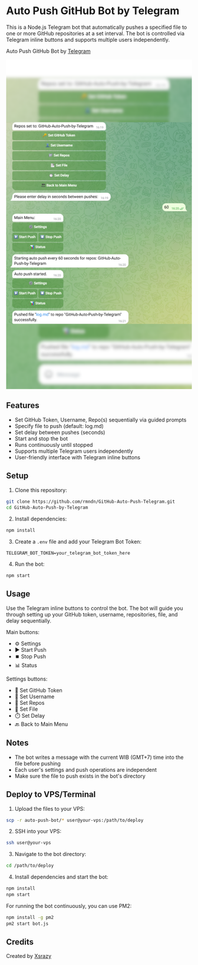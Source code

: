 # Auto Push GitHub Bot by Telegram

This is a Node.js Telegram bot that automatically pushes a specified file to one or more GitHub repositories at a set interval. The bot is controlled via Telegram inline buttons and supports multiple users independently.

Auto Push GitHub Bot by [Telegram](https://t.me/GitHubAutoPushbot)

![](screenshot.png)

## Features

- Set GitHub Token, Username, Repo(s) sequentially via guided prompts
- Specify file to push (default: log.md)
- Set delay between pushes (seconds)
- Start and stop the bot
- Runs continuously until stopped
- Supports multiple Telegram users independently
- User-friendly interface with Telegram inline buttons

## Setup

1. Clone this repository:
```bash
git clone https://github.com/rmndn/GitHub-Auto-Push-Telegram.git
cd GitHub-Auto-Push-by-Telegram
```

2. Install dependencies:
```bash
npm install
```

3. Create a `.env` file and add your Telegram Bot Token:
```
TELEGRAM_BOT_TOKEN=your_telegram_bot_token_here
```

4. Run the bot:
```bash
npm start
```

## Usage

Use the Telegram inline buttons to control the bot. The bot will guide you through setting up your GitHub token, username, repositories, file, and delay sequentially.

Main buttons:

- ⚙️ Settings
- ▶️ Start Push
- ⏹️ Stop Push
- 📊 Status

Settings buttons:

- 🔑 Set GitHub Token
- 👤 Set Username
- 📁 Set Repos
- 📄 Set File
- ⏱️ Set Delay
- 🔙 Back to Main Menu

## Notes

- The bot writes a message with the current WIB (GMT+7) time into the file before pushing
- Each user's settings and push operations are independent
- Make sure the file to push exists in the bot's directory

## Deploy to VPS/Terminal

1. Upload the files to your VPS:
```bash
scp -r auto-push-bot/* user@your-vps:/path/to/deploy
```

2. SSH into your VPS:
```bash
ssh user@your-vps
```

3. Navigate to the bot directory:
```bash
cd /path/to/deploy
```

4. Install dependencies and start the bot:
```bash
npm install
npm start
```

For running the bot continuously, you can use PM2:
```bash
npm install -g pm2
pm2 start bot.js
```

## Credits

Created by [Xsrazy](https://github.com/xsrazy)
